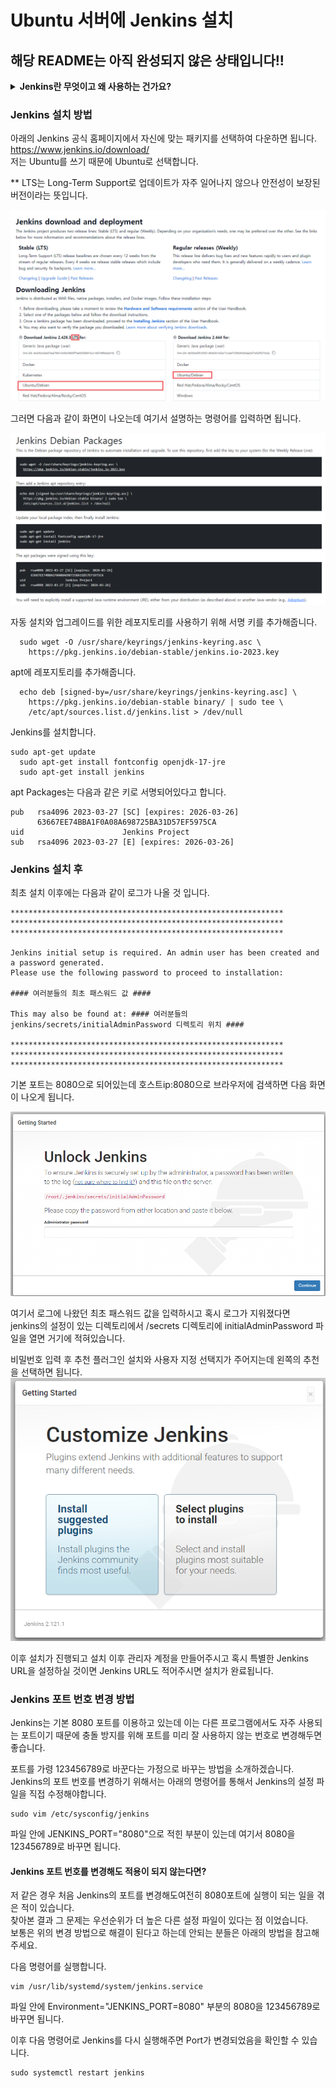 # Ubuntu 서버에 Jenkins 설치

## 해당 README는 아직 완성되지 않은 상태입니다!!

<details>
<summary> <b>Jenkins란 무엇이고 왜 사용하는 건가요?</b> </summary>
Jenkins는 소프트웨어 개발 프로세스에서 CI/CD 즉 지속적 통합(Continuous Integration) 및 지속적 배포(Continuous Deployment)를 지원하기 위한 오픈 소스 자동화 도구입니다.<br>
개발한 프로그램의 빌드, 테스트, 패키지화, 배포 단계를 자동화하여 개발된 코드의 빠른 적용, 효과적 관리를 할 수 있도록 도와줍니다.

즉 Jenkins는 개발자들이 소프트웨어를 더 신속하게 제공하고 품질을 유지하며 프로세스를 자동화하는 데 도움을 줍니다.
</details>

### Jenkins 설치 방법

아래의 Jenkins 공식 홈페이지에서 자신에 맞는 패키지를 선택하여 다운하면 됩니다.<br>
https://www.jenkins.io/download/<br>
저는 Ubuntu를 쓰기 때문에 Ubuntu로 선택합니다.

** LTS는 Long-Term Support로 업데이트가 자주 일어나지 않으나 안전성이 보장된 버전이라는 뜻입니다.

<img src="./result_image/down.png"><br>

그러면 다음과 같이 화면이 나오는데 여기서 설명하는 명령어를 입력하면 됩니다.

<img src="./result_image/down2.png"><br>

자동 설치와 업그레이드를 위한 레포지토리를 사용하기 위해 서명 키를 추가해줍니다.
```
  sudo wget -O /usr/share/keyrings/jenkins-keyring.asc \
    https://pkg.jenkins.io/debian-stable/jenkins.io-2023.key
```

apt에 레포지토리를 추가해줍니다.
```
  echo deb [signed-by=/usr/share/keyrings/jenkins-keyring.asc] \
    https://pkg.jenkins.io/debian-stable binary/ | sudo tee \
    /etc/apt/sources.list.d/jenkins.list > /dev/null
```

Jenkins를 설치합니다.
```
sudo apt-get update
  sudo apt-get install fontconfig openjdk-17-jre
  sudo apt-get install jenkins
```

apt Packages는 다음과 같은 키로 서명되어있다고 합니다.
```
pub   rsa4096 2023-03-27 [SC] [expires: 2026-03-26]
      63667EE74BBA1F0A08A698725BA31D57EF5975CA
uid                      Jenkins Project 
sub   rsa4096 2023-03-27 [E] [expires: 2026-03-26]
```

### Jenkins 설치 후

최초 설치 이후에는 다음과 같이 로그가 나올 것 입니다.

```
*************************************************************
*************************************************************
*************************************************************

Jenkins initial setup is required. An admin user has been created and a password generated.
Please use the following password to proceed to installation:

#### 여러분들의 최초 패스워드 값 ####

This may also be found at: #### 여러분들의 jenkins/secrets/initialAdminPassword 디렉토리 위치 ####

*************************************************************
*************************************************************
*************************************************************

```

기본 포트는 8080으로 되어있는데 호스트ip:8080으로 브라우저에 검색하면 다음 화면이 나오게 됩니다.<br>

<img src="./result_image/first_result.png">

여기서 로그에 나왔던 최초 패스워드 값을 입력하시고 혹시 로그가 지워졌다면<br>
jenkins의 설정이 있는 디렉토리에서 /secrets 디렉토리에 initialAdminPassword 파일을 열면 거기에 적혀있습니다.

비밀번호 입력 후 추천 플러그인 설치와 사용자 지정 선택지가 주어지는데 왼쪽의 추천을 선택하면 됩니다.<br>
<img src="./result_image/getting_start1.png">

이후 설치가 진행되고 설치 이후 관리자 계정을 만들어주시고 혹시 특별한 Jenkins URL을 설정하실 것이면 Jenkins URL도 적어주시면 설치가 완료됩니다.

### Jenkins 포트 번호 변경 방법
Jenkins는 기본 8080 포트를 이용하고 있는데 이는 다른 프로그램에서도 자주 사용되는 포트이기 때문에
충돌 방지를 위해 포트를 미리 잘 사용하지 않는 번호로 변경해두면 좋습니다.

포트를 가령 123456789로 바꾼다는 가정으로 바꾸는 방법을 소개하겠습니다.<br>
Jenkins의 포트 번호를 변경하기 위해서는 아래의 명령어를 통해서 Jenkins의 설정 파일을 직접 수정해야합니다.

```
sudo vim /etc/sysconfig/jenkins
```

파일 안에 JENKINS_PORT="8080"으로 적힌 부분이 있는데 여기서 8080을 123456789로 바꾸면 됩니다.

#### Jenkins 포트 번호를 변경해도 적용이 되지 않는다면?

저 같은 경우 처음 Jenkins의 포트를 변경해도여전히 8080포트에 실행이 되는 일을 겪은 적이 있습니다.<br>
찾아본 결과 그 문제는 우선순위가 더 높은 다른 설정 파일이 있다는 점 이었습니다.<br>
보통은 위의 변경 방법으로 해결이 된다고 하는데 안되는 분들은 아래의 방법을 참고해주세요.<br>

다음 명령어를 실행합니다.
```
vim /usr/lib/systemd/system/jenkins.service
```

파일 안에 Environment="JENKINS_PORT=8080" 부분의 8080을 123456789로 바꾸면 됩니다.


이후 다음 명령어로 Jenkins를 다시 실행해주면 Port가 변경되었음을 확인할 수 있습니다.
```
sudo systemctl restart jenkins
```
